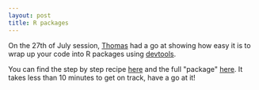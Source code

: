 ```yaml
---
layout: post
title: R packages
---
```


On the 27th of July session, [Thomas](http://tguillerme.github.io) had a go at showing how easy it is to wrap up your code into R packages using [devtools](https://cran.r-project.org/web/packages/devtools/index.html).

You can find the step by step recipe [here](https://github.com/TGuillermeTeaching/fakeR/blob/master/doc/making_R_packages.Rmd) and the full "package" [here](https://github.com/TGuillermeTeaching/fakeR).
It takes less than 10 minutes to get on track, have a go at it! 
